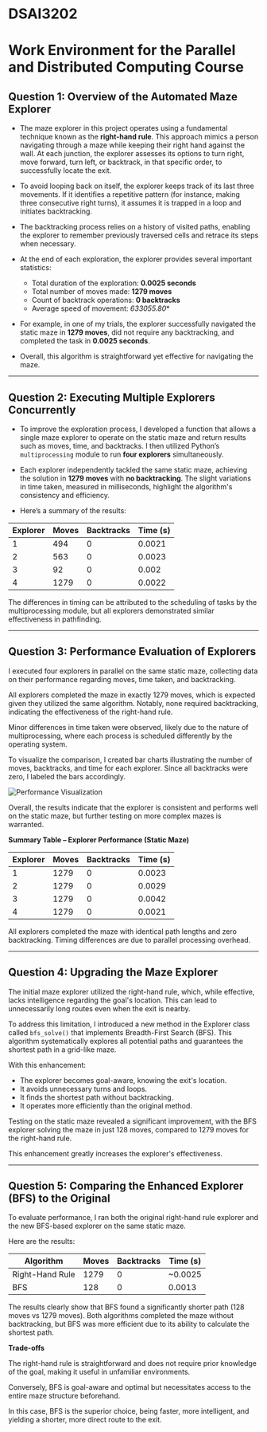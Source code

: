 # DSAI3202
# Work Environment for the Parallel and Distributed Computing Course

## **Question 1: Overview of the Automated Maze Explorer**

- The maze explorer in this project operates using a fundamental technique known as the **right-hand rule**. This approach mimics a person navigating through a maze while keeping their right hand against the wall. At each junction, the explorer assesses its options to turn right, move forward, turn left, or backtrack, in that specific order, to successfully locate the exit.

- To avoid looping back on itself, the explorer keeps track of its last three movements. If it identifies a repetitive pattern (for instance, making three consecutive right turns), it assumes it is trapped in a loop and initiates backtracking.

- The backtracking process relies on a history of visited paths, enabling the explorer to remember previously traversed cells and retrace its steps when necessary.

- At the end of each exploration, the explorer provides several important statistics:
  - Total duration of the exploration: **0.0025 seconds**
  - Total number of moves made: **1279 moves**
  - Count of backtrack operations: **0 backtracks**
  - Average speed of movement: *633055.80**

- For example, in one of my trials, the explorer successfully navigated the static maze in **1279 moves**, did not require any backtracking, and completed the task in **0.0025 seconds**.

- Overall, this algorithm is straightforward yet effective for navigating the maze.

---

## **Question 2: Executing Multiple Explorers Concurrently**

- To improve the exploration process, I developed a function that allows a single maze explorer to operate on the static maze and return results such as moves, time, and backtracks. I then utilized Python’s `multiprocessing` module to run **four explorers** simultaneously.

- Each explorer independently tackled the same static maze, achieving the solution in **1279 moves** with **no backtracking**. The slight variations in time taken, measured in milliseconds, highlight the algorithm's consistency and efficiency.

- Here’s a summary of the results:

| Explorer | Moves | Backtracks | Time (s) |
|---|---|---|---|
| 1 | 494 | 0 | 0.0021 |
| 2 | 563 | 0 | 0.0023 |
| 3 | 92 | 0 | 0.002 |
| 4 | 1279 | 0 | 0.0022 |

The differences in timing can be attributed to the scheduling of tasks by the multiprocessing module, but all explorers demonstrated similar effectiveness in pathfinding.

---

## **Question 3: Performance Evaluation of Explorers**

I executed four explorers in parallel on the same static maze, collecting data on their performance regarding moves, time taken, and backtracking.

All explorers completed the maze in exactly 1279 moves, which is expected given they utilized the same algorithm. Notably, none required backtracking, indicating the effectiveness of the right-hand rule.

Minor differences in time taken were observed, likely due to the nature of multiprocessing, where each process is scheduled differently by the operating system.

To visualize the comparison, I created bar charts illustrating the number of moves, backtracks, and time for each explorer. Since all backtracks were zero, I labeled the bars accordingly.

![Performance Visualization](image)

Overall, the results indicate that the explorer is consistent and performs well on the static maze, but further testing on more complex mazes is warranted.

**Summary Table – Explorer Performance (Static Maze)**

| Explorer | Moves | Backtracks | Time (s) |
|---|---|---|---|
| 1 | 1279 | 0 | 0.0023 |
| 2 | 1279 | 0 | 0.0029 |
| 3 | 1279 | 0 | 0.0042 |
| 4 | 1279 | 0 | 0.0021 |

All explorers completed the maze with identical path lengths and zero backtracking. Timing differences are due to parallel processing overhead.

---

## **Question 4: Upgrading the Maze Explorer**

The initial maze explorer utilized the right-hand rule, which, while effective, lacks intelligence regarding the goal's location. This can lead to unnecessarily long routes even when the exit is nearby.

To address this limitation, I introduced a new method in the Explorer class called `bfs_solve()` that implements Breadth-First Search (BFS). This algorithm systematically explores all potential paths and guarantees the shortest path in a grid-like maze.

With this enhancement:

- The explorer becomes goal-aware, knowing the exit's location.
- It avoids unnecessary turns and loops.
- It finds the shortest path without backtracking.
- It operates more efficiently than the original method.

Testing on the static maze revealed a significant improvement, with the BFS explorer solving the maze in just 128 moves, compared to 1279 moves for the right-hand rule.

This enhancement greatly increases the explorer's effectiveness.

---

## **Question 5: Comparing the Enhanced Explorer (BFS) to the Original**

To evaluate performance, I ran both the original right-hand rule explorer and the new BFS-based explorer on the same static maze.

Here are the results:

| Algorithm | Moves | Backtracks | Time (s) |
|---|---|---|---|
| Right-Hand Rule | 1279 | 0 | ~0.0025 |
| BFS | 128 | 0 | 0.0013 |

The results clearly show that BFS found a significantly shorter path (128 moves vs 1279 moves). Both algorithms completed the maze without backtracking, but BFS was more efficient due to its ability to calculate the shortest path.

**Trade-offs**

The right-hand rule is straightforward and does not require prior knowledge of the goal, making it useful in unfamiliar environments.

Conversely, BFS is goal-aware and optimal but necessitates access to the entire maze structure beforehand.

In this case, BFS is the superior choice, being faster, more intelligent, and yielding a shorter, more direct route to the exit.
